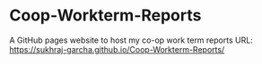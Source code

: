 # Coop-Workterm-Reports
A GitHub pages website to host my co-op work term reports
URL: https://sukhraj-garcha.github.io/Coop-Workterm-Reports/
